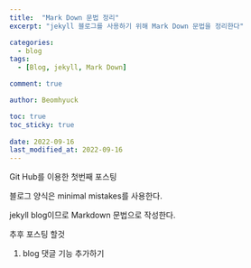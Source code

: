 ```yaml
---
title:  "Mark Down 문법 정리"
excerpt: "jekyll 블로그를 사용하기 위해 Mark Down 문법을 정리한다"

categories:
  - blog
tags:
  - [Blog, jekyll, Mark Down]

comment: true

author: Beomhyuck

toc: true
toc_sticky: true
 
date: 2022-09-16
last_modified_at: 2022-09-16
---
```


Git Hub를 이용한 첫번째 포스팅

블로그 양식은 minimal mistakes를 사용한다.

jekyll blog이므로 Markdown 문법으로 작성한다.

추후 포스팅 할것
1. blog 댓글 기능 추가하기

